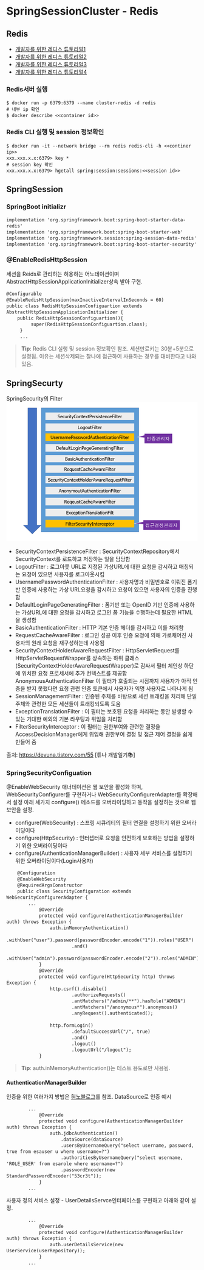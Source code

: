 # SpringSessionCluster - Redis
## Redis
- [개발자를 위한 레디스 튜토리얼1](https://meetup.toast.com/posts/224)
- [개발자를 위한 레디스 튜토리얼2](https://meetup.toast.com/posts/225)
- [개발자를 위한 레디스 튜토리얼3](https://meetup.toast.com/posts/226)
- [개발자를 위한 레디스 튜토리얼4](https://meetup.toast.com/posts/227)
### Redis서버 실행
    $ docker run -p 6379:6379 --name cluster-redis -d redis
    # 내부 ip 확인
    $ docker describe <<container id>>
### Redis CLI 실행 및 session 정보확인
    $ docker run -it --network bridge --rm redis redis-cli -h <<continer ip>>
    xxx.xxx.x.x:6379> key *
    # session key 확인
    xxx.xxx.x.x:6379> hgetall spring:session:sessions:<<session id>>
## SpringSession
### SpringBoot initializr
    implementation 'org.springframework.boot:spring-boot-starter-data-redis'
    implementation 'org.springframework.boot:spring-boot-starter-web'
    implementation 'org.springframework.session:spring-session-data-redis'
    implementation 'org.springframework.boot:spring-boot-starter-security'
### @EnableRedisHttpSession
세션을 Reids로 관리하는 허용하는 어노테이션이며 AbstractHttpSessionApplicationInitializer상속 받아 구현.

    @Configurable
    @EnableRedisHttpSession(maxInactiveIntervalInSeconds = 60)
    public class RedisHttpSessionConfiguartion extends AbstractHttpSessionApplicationInitializer {
        public RedisHttpSessionConfiguartion(){
             super(RedisHttpSessionConfiguartion.class);
         }
         ...
> **Tip**: Redis CLI 실행 및 session 정보확인 참조. 세션만료키는 30분+5분으로 설졍됨. 이유는 세션삭제되는 찰나에 접근하여 사용하는 경우를 대비한다고 나와있음.
## SpringSecurty
SpringSecurity의 Filter
![](srpingsecurity1.png)
 - SecurityContextPersistenceFilter : SecurityContextRepository에서 SecurityContext를 로드하고 저장하는 일을 담당함
 - LogoutFilter : 로그아웃 URL로 지정된 가상URL에 대한 요청을 감시하고 매칭되는 요청이 있으면 사용자를 로그아웃시킴 
 - UsernamePasswordAuthenticationFilter : 사용자명과 비밀번호로 이뤄진 폼기반 인증에 사용하는 가상 URL요청을 감시하고 요청이 있으면 사용자의 인증을 진행함 
 - DefaultLoginPageGeneratingFilter : 폼기반 또는 OpenID 기반 인증에 사용하는 가상URL에 대한 요청을 감시하고 로그인 폼 기능을 수행하는데 필요한 HTML을 생성함 
 - BasicAuthenticationFilter : HTTP 기본 인증 헤더를 감시하고 이를 처리함 
 - RequestCacheAwareFilter : 로그인 성공 이후 인증 요청에 의해 가로채어진 사용자의 원래 요청을 재구성하는데 사용됨 
 - SecurityContextHolderAwareRequestFilter : HttpServletRequest를 HttpServletRequestWrapper를 상속하는 하위 클래스(SecurityContextHolderAwareRequestWrapper)로 감싸서 필터 체인상 하단에 위치한 요청 프로세서에 추가 컨텍스트를 제공함 AnonymousAuthenticationFilter 이 필터가 호출되는 시점까지 사용자가 아직 인증을 받지 못했다면 요청 관련 인증 토큰에서 사용자가 익명 사용자로 나타나게 됨 
 - SessionManagementFilter : 인증된 주체를 바탕으로 세션 트래킹을 처리해 단일 주체와 관련한 모든 세션들이 트래킹되도록 도움 
 - ExceptionTranslationFilter : 이 필터는 보호된 요청을 처리하는 동안 발생할 수 있는 기대한 예외의 기본 라우팅과 위임을 처리함 
 - FilterSecurityInterceptor : 이 필터는 권한부여와 관련한 결정을 AccessDecisionManager에게 위임해 권한부여 결정 및 접근 제어 결정을 쉽게 만들어 줌

출처: https://devuna.tistory.com/55 [튜나 개발일기📚]
### SpringSecurityConfiguation
@EnableWebSecurity 애너테이션은 웹 보안을 활성화 하며, WebSecurityConfigurer를 구현하거나 WebSecurityConfigurerAdapter를 확장해서 설정
아래 세가지 configure() 메소드를 오버라이딩하고 동작을 설정하는 것으로 웹 보안을 설정.    
 - configure(WebSecurity) : 스프링 시큐리티의 필터 연결을 설정하기 위한 오버라이딩이다
 - configure(HttpSecurity) : 인터셉터로 요청을 안전하게 보호하는 방법을 설정하기 위한 오버라이딩이다
 - configure(AuthenticationManagerBuilder) : 사용자 세부 서비스를 설정하기 위한 오버라이딩이다(Login사용자)
```
    @Configuration
    @EnableWebSecurity
    @RequiredArgsConstructor
    public class SecurityConfiguration extends WebSecurityConfigurerAdapter {
        ...
            @Override
            protected void configure(AuthenticationManagerBuilder auth) throws Exception {
                auth.inMemoryAuthentication()
                        .withUser("user").password(passwordEncoder.encode("1")).roles("USER")
                        .and()
                        .withUser("admin").password(passwordEncoder.encode("2")).roles("ADMIN");
            }
            @Override
            protected void configure(HttpSecurity http) throws Exception {
                http.csrf().disable()
                        .authorizeRequests()
                        .antMatchers("/admin/**").hasRole("ADMIN")
                        .antMatchers("/anonymous*").anonymous()
                        .anyRequest().authenticated();
        
                http.formLogin()
                        .defaultSuccessUrl("/", true)
                        .and()
                        .logout()
                        .logoutUrl("/logout");
            }
```
> **Tip**: auth.inMemoryAuthentication()는 테스트 용도로만 사용됨.
#### AuthenticationManagerBuilder
인증을 위한 여러가지 방법은 [혀노블로그](https://m.blog.naver.com/kimnx9006/220634017538)를 참조.
DataSource로 인증 예시
```
        ...
            @Override
            protected void configure(AuthenticationManagerBuilder auth) throws Exception {
                auth.jdbcAuthentication()
                    .dataSource(dataSource)
                    .usersByUsernameQuery("select username, password, true from esauser u where username=?")
                    .authoritiesByUsernameQuery("select username, 'ROLE_USER' from esarole where username=?")
                    .passwordEncoder(new StandardPasswordEncoder("53cr3t"));
            }
        ...
```
사용자 정의 서비스 설정 - UserDetailsServce인터페이스를 구현하고 아래와 같이 설정.
```
        ...
            @Override
            protected void configure(AuthenticationManagerBuilder auth) throws Exception {
                auth.userDetailsService(new UserService(userRepository));
            }
        ...
```